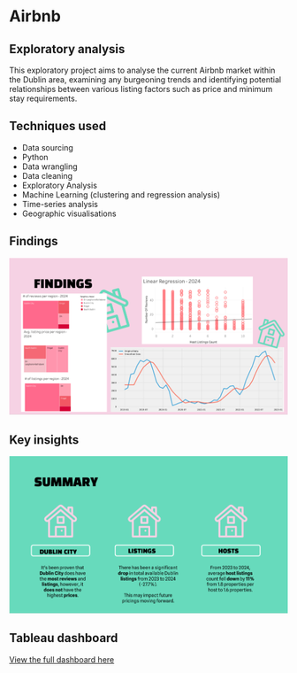 # Airbnb 
## Exploratory analysis

This exploratory project aims to  analyse the current Airbnb market within the Dublin area, examining any burgeoning trends and identifying potential relationships between various listing factors such as price and minimum stay requirements.

## Techniques used
- Data sourcing
- Python
- Data wrangling
- Data cleaning
- Exploratory Analysis
- Machine Learning (clustering and regression analysis)
- Time-series analysis 
- Geographic visualisations

## Findings
![findings](/assets/airbnb/airbnbfindings.png)

## Key insights
![recs](/assets/airbnb/airbnbrecs.png)

## Tableau dashboard
[View the full dashboard here](https://public.tableau.com/app/profile/helen.fitzgerald/viz/AirbnbDublin_17131705106320/Airbnb?publish=yes)
